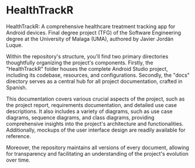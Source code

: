 # HealthTrackR

HealthTrackR: A comprehensive healthcare treatment tracking app for Android devices. Final degree project (TFG) of the Software Engineering degree at the University of Malaga (UMA), authored by Javier Jordán Luque.

Within the repository's structure, you'll find two primary directories thoughtfully organizing the project's components. Firstly, the "HealthTrackR" folder houses the complete Android Studio project, including its codebase, resources, and configurations. Secondly, the "docs" directory serves as a central hub for all project documentation, crafted in Spanish.

This documentation covers various crucial aspects of the project, such as the project report, requirements documentation, and detailed use case descriptions. It also includes a variety of diagrams, such as use case diagrams, sequence diagrams, and class diagrams, providing comprehensive insights into the project's architecture and functionalities. Additionally, mockups of the user interface design are readily available for reference.

Moreover, the repository maintains all versions of every document, allowing for transparency and facilitating an understanding of the project's evolution over time.
